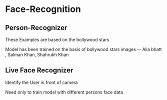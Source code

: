 # Face-Recognition

## Person-Recognizer

<p>These Examples are based on the bollywood stars</p>
<p>Model has been trained on the basis of bollywood stars images -- Alia bhatt , Salman Khan, Shahrukh Khan</p>

## Live Face Recognizer

<p>Identify the User in front of camera</p>
<p>Need only to train model with different persons face data</p>
